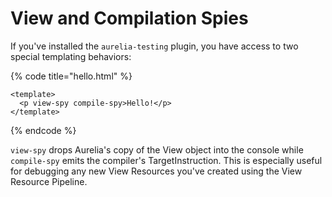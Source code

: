 # View and Compilation Spies

If you've installed the `aurelia-testing` plugin, you have access to two special templating behaviors:

{% code title="hello.html" %}
```markup
<template>
  <p view-spy compile-spy>Hello!</p>
</template>
```
{% endcode %}

`view-spy` drops Aurelia's copy of the View object into the console while `compile-spy` emits the compiler's TargetInstruction. This is especially useful for debugging any new View Resources you've created using the View Resource Pipeline.
